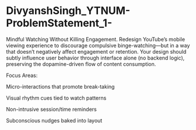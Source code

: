 # DivyanshSingh_YTNUM-ProblemStatement_1-

Mindful Watching Without Killing Engagement.
Redesign YouTube’s mobile viewing experience to discourage compulsive binge-watching—but in a way that doesn’t negatively affect engagement or retention. Your design should subtly influence user behavior through interface alone (no backend logic), preserving the dopamine-driven flow of content consumption.

Focus Areas:

Micro-interactions that promote break-taking

Visual rhythm cues tied to watch patterns

Non-intrusive session/time reminders

Subconscious nudges baked into layout
